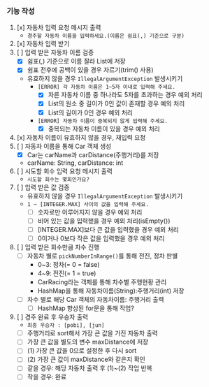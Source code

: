 ### 기능 작성
1. [x] 자동차 입력 요청 메시지 출력
    - `경주할 자동차 이름을 입력하세요.(이름은 쉼표(,) 기준으로 구분)`
2. [x] 자동차 입력 받기
3. [ ] 입력 받은 자동차 이름 검증   
   - [x] 쉼표(,) 기준으로 이름 잘라 List에 저장
   - [x] 쉼표 전후에 공백이 있을 경우 자르기(trim() 사용)
   - 유효하지 않을 경우 `IllegalArgumentException` 발생시키기
     - `[ERROR] 각 자동차 이름은 1~5자 이내로 입력해 주세요.`
       - [x] 자른 자동차 이름 중 하나라도 5자를 초과하는 경우 예외 처리
       - [x] List의 원소 중 길이가 0인 값이 존재할 경우 예외 처리
       - [x] List의 길이가 0인 경우 예외 처리
     - `[ERROR] 자동차 이름이 중복되지 않게 입력해 주세요.`
       - [X] 중복되는 자동차 이름이 있을 경우 예외 처리
4. [x] 자동차 이름이 유효하지 않을 경우, 재입력 요청
5. [ ] 자동차 이름을 통해 Car 객체 생성
    - [x] Car는 carName과 carDistance(주행거리)를 저장
    - carName: String, carDistance: int
6. [ ] 시도할 회수 입력 요청 메시지 출력
    - `시도할 회수는 몇회인가요?`
7. [ ] 입력 받은 값 검증
    - 유효하지 않을 경우 `IllegalArgumentException` 발생시키기
    - `1 ~ [INTEGER.MAX] 사이의 값을 입력해 주세요.`
      - [ ] 숫자로만 이루어지지 않을 경우 예외 처리
      - [ ] 비어 있는 값을 입력했을 경우 예외 처리(isEmpty())
      - [ ] [INTEGER.MAX]보다 큰 값을 입력했을 경우 예외 처리
      - [ ] 0이거나 0보다 작은 값을 입력했을 경우 예외 처리
8. [ ] 입력 받은 회수만큼 차수 진행
    - [ ] 자동차 별로 `pickNumberInRange()`를 통해 전진, 정차 판별
      - 0~3: 정차(= 0 = false)
      - 4~9: 전진(= 1 = true)
      - CarRacing라는 객체를 통해 차수별 주행현황 관리
      - HashMap을 통해 자동차이름(String):주행거리(int) 저장
    - [ ] 차수 별로 해당 Car 객체의 자동차이름: 주행거리 출력
      - [ ] HashMap 향상된 for문을 통해 작업?
9. [ ] 경주 완료 후 우승자 출력
    - `최종 우승자 : [pobi], [jun]`
    - [ ] 주행거리로 sort해서 가장 큰 값을 가진 자동차 출력
    - [ ] 가장 큰 값을 별도의 변수 maxDistance에 저장
    - [ ] (1) 가장 큰 값을 0으로 설정한 후 다시 sort
    - [ ] (2) 가장 큰 값이 maxDistance와 같은지 확인
    - [ ] 같을 경우: 해당 자동차 출력 후 (1)~(2) 작업 반복
    - [ ] 작을 경우: 완료
